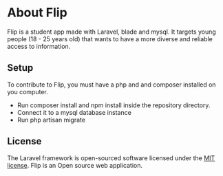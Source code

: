 
# About Flip

Flip is a student app made with Laravel, blade and mysql. It targets young people (18 - 25 years old) that wants to have a more diverse and reliable access to information.

## Setup

To contribute to Flip, you must have a php and and composer installed on you computer.

- Run composer install and npm install inside the repository directory.
- Connect it to a mysql database instance
- Run php artisan migrate

## License

The Laravel framework is open-sourced software licensed under the [MIT license](https://opensource.org/licenses/MIT).
Flip is an Open source web application. 

